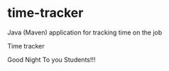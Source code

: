 # time-tracker
Java (Maven) application for tracking time on the job

Time tracker

Good Night To you Students!!!
